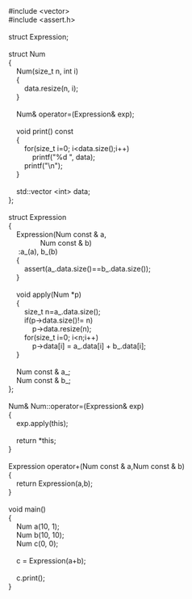 <div>#include &lt;vector&gt;<br />#include &lt;assert.h&gt;<br /><br />struct Expression;<br /><br />struct Num<br />{<br />&nbsp;&nbsp; &nbsp;Num(size_t n, int i)<br />&nbsp;&nbsp; &nbsp;{<br />&nbsp;&nbsp; &nbsp;&nbsp;&nbsp; &nbsp;data.resize(n, i);<br />&nbsp;&nbsp; &nbsp;}<br />&nbsp;&nbsp; &nbsp;<br />&nbsp;&nbsp; &nbsp;Num&amp; operator=(Expression&amp; exp);<br />&nbsp;&nbsp; &nbsp;<br />&nbsp;&nbsp; &nbsp;void print() const<br />&nbsp;&nbsp; &nbsp;{<br />&nbsp;&nbsp; &nbsp;&nbsp;&nbsp; &nbsp;for(size_t i=0; i&lt;data.size();i++)<br />&nbsp;&nbsp; &nbsp;&nbsp;&nbsp; &nbsp;&nbsp;&nbsp; &nbsp;printf("%d ", data);<br />&nbsp;&nbsp; &nbsp;&nbsp;&nbsp; &nbsp;printf("\n");<br />&nbsp;&nbsp; &nbsp;}<br />&nbsp;&nbsp; &nbsp;<br />&nbsp;&nbsp; &nbsp;std::vector &lt;int&gt; data;<br />};<br /><br />struct Expression<br />{<br />&nbsp;&nbsp; &nbsp;Expression(Num const &amp; a,<br />&nbsp;&nbsp; &nbsp;&nbsp;&nbsp; &nbsp;&nbsp;&nbsp; &nbsp;&nbsp;&nbsp; &nbsp;Num const &amp; b)<br />&nbsp;&nbsp; &nbsp; :a_(a), b_(b)<br />&nbsp;&nbsp; &nbsp;{<br />&nbsp;&nbsp; &nbsp;&nbsp;&nbsp; &nbsp;assert(a_.data.size()==b_.data.size());<br />&nbsp;&nbsp; &nbsp;}<br />&nbsp;&nbsp; &nbsp;<br />&nbsp;&nbsp; &nbsp;void apply(Num *p)<br />&nbsp;&nbsp; &nbsp;{<br />&nbsp;&nbsp; &nbsp;&nbsp;&nbsp; &nbsp;size_t n=a_.data.size();<br />&nbsp;&nbsp; &nbsp;&nbsp;&nbsp; &nbsp;if(p-&gt;data.size()!= n)<br />&nbsp;&nbsp; &nbsp;&nbsp;&nbsp; &nbsp;&nbsp;&nbsp; &nbsp;p-&gt;data.resize(n);<br />&nbsp;&nbsp; &nbsp;&nbsp;&nbsp; &nbsp;for(size_t i=0; i&lt;n;i++)<br />&nbsp;&nbsp; &nbsp;&nbsp;&nbsp; &nbsp;&nbsp;&nbsp; &nbsp;p-&gt;data[i] = a_.data[i] + b_.data[i];<br />&nbsp;&nbsp; &nbsp;}<br />&nbsp;&nbsp; &nbsp;<br />&nbsp;&nbsp; &nbsp;Num const &amp; a_;<br />&nbsp;&nbsp; &nbsp;Num const &amp; b_;<br />};<br /><br />Num&amp; Num::operator=(Expression&amp; exp)<br />{<br />&nbsp;&nbsp; &nbsp;exp.apply(this);<br />&nbsp;&nbsp; &nbsp;<br />&nbsp;&nbsp; &nbsp;return *this;<br />}<br /><br />Expression operator+(Num const &amp; a,Num const &amp; b)<br />{<br />&nbsp;&nbsp; &nbsp;return Expression(a,b);<br />}<br /><br />void main()<br />{<br />&nbsp;&nbsp; &nbsp;Num a(10, 1);<br />&nbsp;&nbsp; &nbsp;Num b(10, 10);<br />&nbsp;&nbsp; &nbsp;Num c(0, 0);<br />&nbsp;&nbsp; &nbsp;<br />&nbsp;&nbsp; &nbsp;c = Expression(a+b);<br />&nbsp;&nbsp; &nbsp;<br />&nbsp;&nbsp; &nbsp;c.print();<br />}<br /></div>